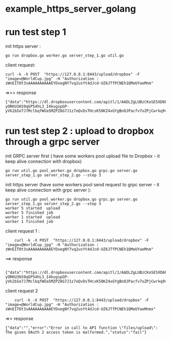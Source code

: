 # example_https_server_golang
# run test step 1
 
init https server :
  
    go run dropbox.go worker.go server_step_1.go util.go
 
 client request:												
	
	curl -k -X POST  "https://127.0.0.1:8443/upload/dropbox" -F "image=@WorldCup.jpg" -H "Authorization : zWnEITOt3sAAAAAAAAAAEYDxegNY7vq2usYt4dJcd-UZ6JTfPCNEh1QMeUYaeMnm"
   =>>> response 
	
	{"data":"https://dl.dropboxusercontent.com/apitl/1/AADLZgLUBzCKoSE5XD6Pm1Qy2Yw4GdNICaeIeXZDwknXzexVw4fu2Zdf-yORKU36S9qGP54hL3_I4kugspGP-yVk2bIe7J7MclbqfWUa5MZPZ8G7J1z7oQvDsTHcsK50KZ4xGYgBnOJPacfv7oZPjCwrkq9vTR4QOuRiuh0uq8YkkdVnda8FDCKvNI8dCtl6zSfVDFP7G8yIChPn7SEiZXyQWpEvS2GwLUUPgtDWtmrzSCX0pkj5cSw4M8amP58Lc9hIBfRihEv8Os150ZpV4g3s","error":"","status":"success"}


# run test step 2 : upload to dropbox through a grpc server 
  init GRPC server first ( have some workers pool upload file to Dropbox - it keep alive connection with dropbox)
	
	go run util.go pool_worker.go dropbox.go grpc.go server.go server_step_1.go server_step_2.go --step 3
	
  init https server (have some workers pool send request to grpc server - it keep alive connection with grpc server ):
  
    go run util.go pool_worker.go dropbox.go grpc.go server.go server_step_1.go server_step_2.go --step 3
    worker 5 started  upload
    worker 5 finished job
    worker 1 started  upload
    worker 1 finished job
 
 client request 1 :
  
		curl -k -X POST  "https://127.0.0.1:8443/upload/dropbox" -F "image=@WorldCup.jpg" -H "Authorization : zWnEITOt3sAAAAAAAAAAEYDxegNY7vq2usYt4dJcd-UZ6JTfPCNEh1QMeUYaeMnm"
  ==> response 
  
		{"data":"https://dl.dropboxusercontent.com/apitl/1/AADLZgLUBzCKoSE5XD6Pm1Qy2Yw4GdNICaeIeXZDwknXzexVw4fu2Zdf-yORKU36S9qGP54hL3_I4kugspGP-yVk2bIe7J7MclbqfWUa5MZPZ8G7J1z7oQvDsTHcsK50KZ4xGYgBnOJPacfv7oZPjCwrkq9vTR4QOuRiuh0uq8YkkdVnda8FDCKvNI8dCtl6zSfVDFP7G8yIChPn7SEiZXyQWpEvS2GwLUUPgtDWtmrzSCX0pkj5cSw4M8amP58Lc9hIBfRihEv8Os150ZpV4g3s","error":"","status":"success"}
  
client request 2
  
		curl -k -X POST  "https://127.0.0.1:8443/upload/dropbox" -F "image=@WorldCup.jpg" -H "Authorization : zWnEITOt3sAAAAAAAAAAEYDxegNY7vq2usYt4dJcd-UZ6JTfPCNEh1QMeUYaeMnmx"
=>> response
 
	{"data":"","error":"Error in call to API function \"files/upload\": The given OAuth 2 access token is malformed.","status":"fail"}
  
  
  
  
  
